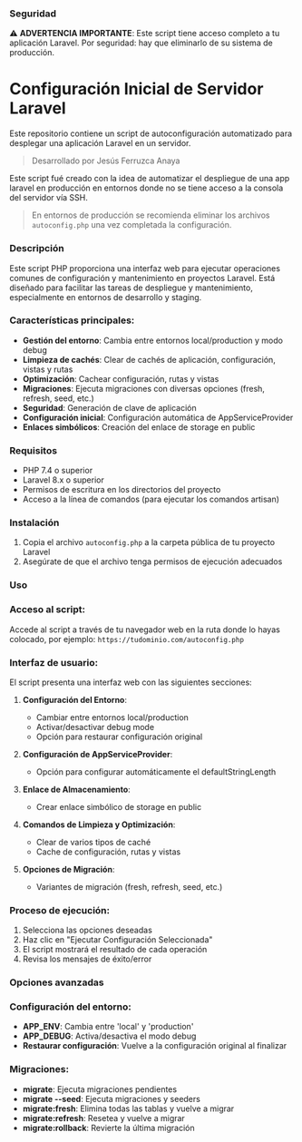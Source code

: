 ### Seguridad
⚠️ **ADVERTENCIA IMPORTANTE**:
Este script tiene acceso completo a tu aplicación Laravel. Por seguridad: hay que eliminarlo de su sistema de producción.

# Configuración Inicial de Servidor Laravel

Este repositorio contiene un script de autoconfiguración automatizado para desplegar una aplicación Laravel en un servidor.

> Desarrollado por Jesús Ferruzca Anaya

Este script fué creado con la idea de automatizar el despliegue de una app laravel en producción en entornos donde no se tiene acceso a la consola del servidor vía SSH.

> En entornos de producción se recomienda eliminar los archivos `autoconfig.php` una vez completada la configuración.

### Descripción
Este script PHP proporciona una interfaz web para ejecutar operaciones comunes de configuración y mantenimiento en proyectos Laravel. Está diseñado para facilitar las tareas de despliegue y mantenimiento, especialmente en entornos de desarrollo y staging.

### Características principales:

- **Gestión del entorno**: Cambia entre entornos local/production y modo debug
- **Limpieza de cachés**: Clear de cachés de aplicación, configuración, vistas y rutas
- **Optimización**: Cachear configuración, rutas y vistas
- **Migraciones**: Ejecuta migraciones con diversas opciones (fresh, refresh, seed, etc.)
- **Seguridad**: Generación de clave de aplicación
- **Configuración inicial**: Configuración automática de AppServiceProvider
- **Enlaces simbólicos**: Creación del enlace de storage en public

### Requisitos

- PHP 7.4 o superior
- Laravel 8.x o superior
- Permisos de escritura en los directorios del proyecto
- Acceso a la línea de comandos (para ejecutar los comandos artisan)

### Instalación

1. Copia el archivo `autoconfig.php` a la carpeta pública de tu proyecto Laravel
2. Asegúrate de que el archivo tenga permisos de ejecución adecuados

### Uso

### Acceso al script:

Accede al script a través de tu navegador web en la ruta donde lo hayas colocado, por ejemplo:
`https://tudominio.com/autoconfig.php`

### Interfaz de usuario:

El script presenta una interfaz web con las siguientes secciones:

1. **Configuración del Entorno**:
   - Cambiar entre entornos local/production
   - Activar/desactivar debug mode
   - Opción para restaurar configuración original

2. **Configuración de AppServiceProvider**:
   - Opción para configurar automáticamente el defaultStringLength

3. **Enlace de Almacenamiento**:
   - Crear enlace simbólico de storage en public

4. **Comandos de Limpieza y Optimización**:
   - Clear de varios tipos de caché
   - Cache de configuración, rutas y vistas

5. **Opciones de Migración**:
   - Variantes de migración (fresh, refresh, seed, etc.)

### Proceso de ejecución:

1. Selecciona las opciones deseadas
2. Haz clic en "Ejecutar Configuración Seleccionada"
3. El script mostrará el resultado de cada operación
4. Revisa los mensajes de éxito/error

### Opciones avanzadas

### Configuración del entorno:

- **APP_ENV**: Cambia entre 'local' y 'production'
- **APP_DEBUG**: Activa/desactiva el modo debug
- **Restaurar configuración**: Vuelve a la configuración original al finalizar

### Migraciones:

- **migrate**: Ejecuta migraciones pendientes
- **migrate --seed**: Ejecuta migraciones y seeders
- **migrate:fresh**: Elimina todas las tablas y vuelve a migrar
- **migrate:refresh**: Resetea y vuelve a migrar
- **migrate:rollback**: Revierte la última migración
